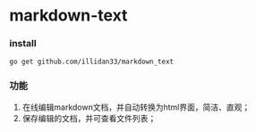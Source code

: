 # markdown-text

### install
```
go get github.com/illidan33/markdown_text
```

### 功能
1. 在线编辑markdown文档，并自动转换为html界面，简洁、直观；
2. 保存编辑的文档，并可查看文件列表；
